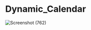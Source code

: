 # Dynamic_Calendar
![Screenshot (762)](https://user-images.githubusercontent.com/110404553/192134154-7da6d430-884c-42be-a953-4d687f3944ab.png)
